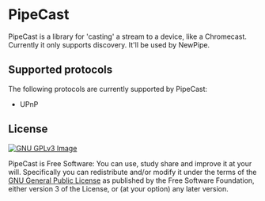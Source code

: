 # PipeCast

PipeCast is a library for 'casting' a stream to a device, like a Chromecast. Currently it only supports discovery. It'll be used by NewPipe.

## Supported protocols

The following protocols are currently supported by PipeCast:

- UPnP

## License

[![GNU GPLv3 Image](https://www.gnu.org/graphics/gplv3-127x51.png)](http://www.gnu.org/licenses/gpl-3.0.en.html)  

PipeCast is Free Software: You can use, study share and improve it at your
will. Specifically you can redistribute and/or modify it under the terms of the
[GNU General Public License](https://www.gnu.org/licenses/gpl.html) as
published by the Free Software Foundation, either version 3 of the License, or
(at your option) any later version.
